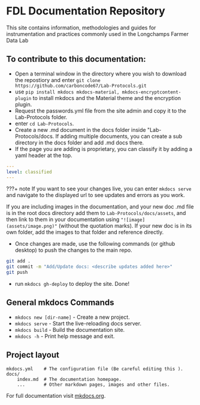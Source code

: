 # FDL Documentation Repository

This site contains information, methodologies and guides for instrumentation and practices commonly used in the Longchamps Farmer Data Lab

## To contribute to this documentation:
* Open a terminal window in the directory where you wish to download the repostiory and enter `git clone https://github.com/carboncode67/Lab-Protocols.git`
* use `pip install mkdocs mkdocs-material, mkdocs-encryptcontent-plugin` to install mkdocs and the Material theme and the encryption plugin.
* Request the passwords.yml file from the site admin and copy it to the Lab-Protocols folder.
* enter `cd Lab-Protocols`.
* Create a new .md document in the docs folder inside "Lab-Protocols/docs. If adding multiple documents, you can create a sub directory in the docs folder and add .md docs there. 
* If the page you are adding is proprietary, you can classify it by adding a yaml header at the top.
```yml
---
level: classified
---
```
???+ note
    If you want to see your changes live, you can enter `mkdocs serve` and navigate to the displayed url to see updates and errors as you work.

If you are including images in the documentation, and your new doc .md file is in the root docs directory add them to `Lab-Protocols/docs/assets`, and then link to them in your documentation using `"![image](assets/image.png)"` (without the quotation marks). If your new doc is in its own folder, add the images to that folder and reference directly. 
* Once changes are made, use the following commands (or github desktop) to push the changes to the main repo.
```sh
git add .
git commit -m "Add/Update docs: <describe updates added here>"
git push 
```
* run `mkdocs gh-deploy` to deploy the site.
Done!


## General mkdocs Commands

* `mkdocs new [dir-name]` - Create a new project.
* `mkdocs serve` - Start the live-reloading docs server.
* `mkdocs build` - Build the documentation site.
* `mkdocs -h` - Print help message and exit.

## Project layout

    mkdocs.yml    # The configuration file (Be careful editing this ).
    docs/
        index.md  # The documentation homepage.
        ...       # Other markdown pages, images and other files.

For full documentation visit [mkdocs.org](https://www.mkdocs.org).